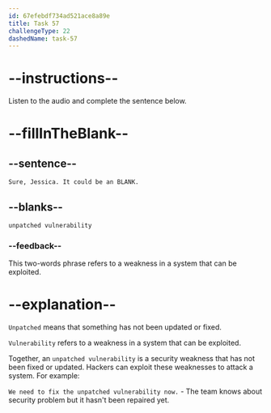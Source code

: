 ```yaml
---
id: 67efebdf734ad521ace8a89e
title: Task 57
challengeType: 22
dashedName: task-57
---
```


<!-- (audio) Jake: Sure, Jessica. It could be an unpatched vulnerability. -->

# --instructions--

Listen to the audio and complete the sentence below.

# --fillInTheBlank--

## --sentence--

`Sure, Jessica. It could be an BLANK.`

## --blanks--

`unpatched vulnerability`

### --feedback--

This two-words phrase refers to a weakness in a system that can be exploited.

# --explanation--

`Unpatched` means that something has not been updated or fixed.

`Vulnerability` refers to a weakness in a system that can be exploited.

Together, an `unpatched vulnerability` is a security weakness that has not been fixed or updated. Hackers can exploit these weaknesses to attack a system. For example:

`We need to fix the unpatched vulnerability now.` - The team knows about security problem but it hasn't been repaired yet.
